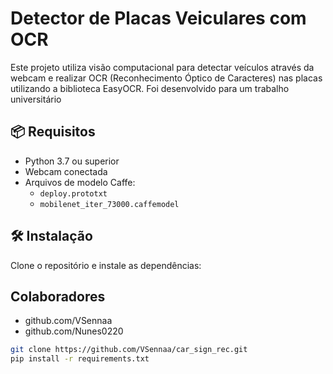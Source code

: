 # Detector de Placas Veiculares com OCR

Este projeto utiliza visão computacional para detectar veículos através da webcam e realizar OCR (Reconhecimento Óptico de Caracteres) nas placas utilizando a biblioteca EasyOCR. Foi desenvolvido para um trabalho universitário

## 📦 Requisitos

- Python 3.7 ou superior
- Webcam conectada
- Arquivos de modelo Caffe:
  - `deploy.prototxt`
  - `mobilenet_iter_73000.caffemodel`

## 🛠️ Instalação

Clone o repositório e instale as dependências:

## Colaboradores

- github.com/VSennaa
- github.com/Nunes0220

```bash
git clone https://github.com/VSennaa/car_sign_rec.git
pip install -r requirements.txt
